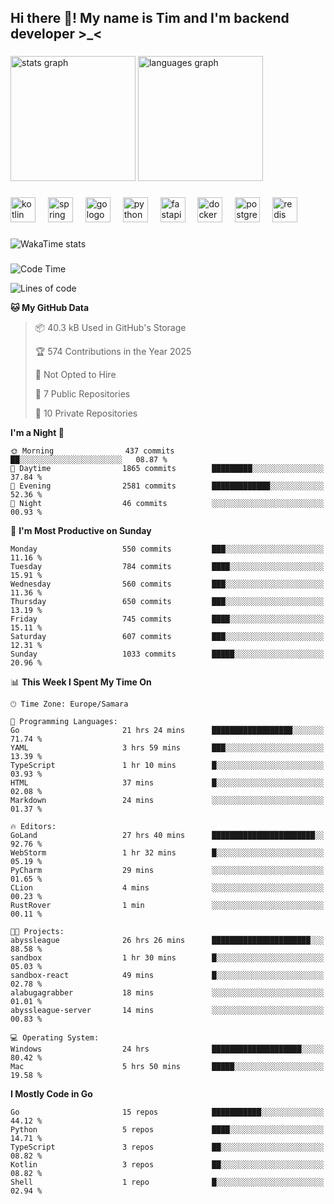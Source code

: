 <h2 align="left">Hi there 👋! My name is Tim and I'm backend developer >_<</h2>

###

<div align="left">
  <img src="https://github-readme-stats-qilm.vercel.app/api?username=intezya&hide_title=false&hide_rank=false&show_icons=true&include_all_commits=true&count_private=true&disable_animations=false&theme=omni&locale=en&hide_border=true&order=1&show=prs_merged&hide=issues" height="200" alt="stats graph"  />
  <img src="https://github-readme-stats-qilm.vercel.app/api/top-langs?username=intezya&locale=en&hide_title=false&layout=donut&langs_count=5&theme=omni&hide_border=true&order=2&exclude_repo=github-readme-stats&hide=mako" height="200" alt="languages graph"  />
</div>

###

<div align="left">
  <img src="https://img.shields.io/badge/Kotlin-7F52FF?logo=kotlin&logoColor=white&style=for-the-badge" height="40" alt="kotlin logo"  />
  <img width="12" />
  <img src="https://img.shields.io/badge/Spring-6DB33F?logo=spring&logoColor=black&style=for-the-badge" height="40" alt="spring logo"  />
  <img width="12" />
  <img src="https://img.shields.io/badge/Go-00ADD8?logo=go&logoColor=white&style=for-the-badge" height="40" alt="go logo"  />
  <img width="12" />
  <img src="https://img.shields.io/badge/Python-3776AB?logo=python&logoColor=white&style=for-the-badge" height="40" alt="python logo"  />
  <img width="12" />
  <img src="https://img.shields.io/badge/FastAPI-009688?logo=fastapi&logoColor=white&style=for-the-badge" height="40" alt="fastapi logo"  />
  <img width="12" />
  <img src="https://img.shields.io/badge/Docker-2496ED?logo=docker&logoColor=white&style=for-the-badge" height="40" alt="docker logo"  />
  <img width="12" />
  <img src="https://img.shields.io/badge/PostgreSQL-4169E1?logo=postgresql&logoColor=white&style=for-the-badge" height="40" alt="postgresql logo"  />
  <img width="12" />
  <img src="https://img.shields.io/badge/Redis-DC382D?logo=redis&logoColor=white&style=for-the-badge" height="40" alt="redis logo"  />
</div>

###

<picture>
	<source
		srcset="https://github-readme-stats-qilm.vercel.app/api/wakatime?username=intezya&theme=omni&layout=compact&hide_border=true"
		media="(prefers-color-scheme: dark)%2C (prefers-color-scheme: no-preference)"
	/>
	<img alt="WakaTime stats" src="https://github-readme-stats-qilm.vercel.app/api/wakatime?username=intezya&theme=omni&layout=compact&hide_border=true&"/>
</picture>

###

<!--START_SECTION:waka-->
![Code Time](http://img.shields.io/badge/Code%20Time-717%20hrs%2022%20mins-blue)

![Lines of code](https://img.shields.io/badge/From%20Hello%20World%20I%27ve%20Written-861.9%20thousand%20lines%20of%20code-blue)

**🐱 My GitHub Data** 

> 📦 40.3 kB Used in GitHub's Storage 
 > 
> 🏆 574 Contributions in the Year 2025
 > 
> 🚫 Not Opted to Hire
 > 
> 📜 7 Public Repositories 
 > 
> 🔑 10 Private Repositories 
 > 
**I'm a Night 🦉** 

```text
🌞 Morning                437 commits         ██░░░░░░░░░░░░░░░░░░░░░░░   08.87 % 
🌆 Daytime                1865 commits        █████████░░░░░░░░░░░░░░░░   37.84 % 
🌃 Evening                2581 commits        █████████████░░░░░░░░░░░░   52.36 % 
🌙 Night                  46 commits          ░░░░░░░░░░░░░░░░░░░░░░░░░   00.93 % 
```
📅 **I'm Most Productive on Sunday** 

```text
Monday                   550 commits         ███░░░░░░░░░░░░░░░░░░░░░░   11.16 % 
Tuesday                  784 commits         ████░░░░░░░░░░░░░░░░░░░░░   15.91 % 
Wednesday                560 commits         ███░░░░░░░░░░░░░░░░░░░░░░   11.36 % 
Thursday                 650 commits         ███░░░░░░░░░░░░░░░░░░░░░░   13.19 % 
Friday                   745 commits         ████░░░░░░░░░░░░░░░░░░░░░   15.11 % 
Saturday                 607 commits         ███░░░░░░░░░░░░░░░░░░░░░░   12.31 % 
Sunday                   1033 commits        █████░░░░░░░░░░░░░░░░░░░░   20.96 % 
```


📊 **This Week I Spent My Time On** 

```text
🕑︎ Time Zone: Europe/Samara

💬 Programming Languages: 
Go                       21 hrs 24 mins      ██████████████████░░░░░░░   71.74 % 
YAML                     3 hrs 59 mins       ███░░░░░░░░░░░░░░░░░░░░░░   13.39 % 
TypeScript               1 hr 10 mins        █░░░░░░░░░░░░░░░░░░░░░░░░   03.93 % 
HTML                     37 mins             █░░░░░░░░░░░░░░░░░░░░░░░░   02.08 % 
Markdown                 24 mins             ░░░░░░░░░░░░░░░░░░░░░░░░░   01.37 % 

🔥 Editors: 
GoLand                   27 hrs 40 mins      ███████████████████████░░   92.76 % 
WebStorm                 1 hr 32 mins        █░░░░░░░░░░░░░░░░░░░░░░░░   05.19 % 
PyCharm                  29 mins             ░░░░░░░░░░░░░░░░░░░░░░░░░   01.65 % 
CLion                    4 mins              ░░░░░░░░░░░░░░░░░░░░░░░░░   00.23 % 
RustRover                1 min               ░░░░░░░░░░░░░░░░░░░░░░░░░   00.11 % 

🐱‍💻 Projects: 
abyssleague              26 hrs 26 mins      ██████████████████████░░░   88.58 % 
sandbox                  1 hr 30 mins        █░░░░░░░░░░░░░░░░░░░░░░░░   05.03 % 
sandbox-react            49 mins             █░░░░░░░░░░░░░░░░░░░░░░░░   02.78 % 
alabugagrabber           18 mins             ░░░░░░░░░░░░░░░░░░░░░░░░░   01.01 % 
abyssleague-server       14 mins             ░░░░░░░░░░░░░░░░░░░░░░░░░   00.83 % 

💻 Operating System: 
Windows                  24 hrs              ████████████████████░░░░░   80.42 % 
Mac                      5 hrs 50 mins       █████░░░░░░░░░░░░░░░░░░░░   19.58 % 
```

**I Mostly Code in Go** 

```text
Go                       15 repos            ███████████░░░░░░░░░░░░░░   44.12 % 
Python                   5 repos             ████░░░░░░░░░░░░░░░░░░░░░   14.71 % 
TypeScript               3 repos             ██░░░░░░░░░░░░░░░░░░░░░░░   08.82 % 
Kotlin                   3 repos             ██░░░░░░░░░░░░░░░░░░░░░░░   08.82 % 
Shell                    1 repo              █░░░░░░░░░░░░░░░░░░░░░░░░   02.94 % 
```




<!--END_SECTION:waka-->
